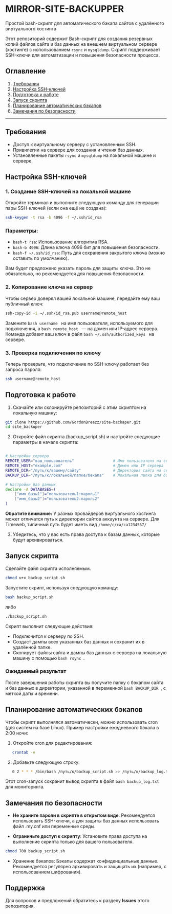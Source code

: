 # MIRROR-SITE-BACKUPPER
Простой bash-скрипт для автоматического бэкапа сайтов с удалённого виртуального хостинга

Этот репозиторий содержит Bash-скрипт для создания резервных копий файлов сайта и баз данных на внешнем виртуальном сервере (хостинге) с использованием `rsync` и `mysqldump`. Скрипт поддерживает SSH-ключи для автоматизации и повышения безопасности процесса.

## Оглавление

1. [Требования](#требования)
2. [Настройка SSH-ключей](#настройка-ssh-ключей)
3. [Подготовка к работе](#подготовка-к-работе)
4. [Запуск скрипта](#запуск-скрипта)
5. [Планирование автоматических бэкапов](#планирование-автоматических-бэкапов)
6. [Замечания по безопасности](#замечания-по-безопасности)

---

## Требования

- Доступ к виртуальному серверу с установленным SSH.
- Привилегии на сервере для создания и чтения баз данных.
- Установленные пакеты `rsync` и `mysqldump` на локальной машине и сервере.

## Настройка SSH-ключей

### 1. Создание SSH-ключей на локальной машине

Откройте терминал и выполните следующую команду для генерации пары SSH-ключей (если она ещё не создана):

```bash
ssh-keygen -t rsa -b 4096 -f ~/.ssh/id_rsa
```

### Параметры:

- ```bash-t rsa```: Использование алгоритма RSA.
- ```bash-b 4096```: Длина ключа 4096 бит для повышения безопасности.
- ```bash-f ~/.ssh/id_rsa```: Путь для сохранения закрытого ключа (можно оставить по умолчанию).

Вам будет предложено указать пароль для защиты ключа. Это не обязательно, но рекомендуется для повышения безопасности.

### 2. Копирование ключа на сервер

Чтобы сервер доверял вашей локальной машине, передайте ему ваш публичный ключ:

```bash
ssh-copy-id -i ~/.ssh/id_rsa.pub username@remote_host
```
Замените ```bash username ``` на имя пользователя, используемого для подключения, а ```bash remote_host ``` — на домен или IP-адрес сервера. Команда добавит ваш ключ в файл ```bash ~/.ssh/authorized_keys ``` на сервере.

### 3. Проверка подключения по ключу

Теперь проверьте, что подключение по SSH-ключу работает без запроса пароля:

```bash
ssh username@remote_host
```
## Подготовка к работе

1. Скачайте или склонируйте репозиторий с этим скриптом на локальную машину:
  ```bash
git clone https://github.com/GordonBreazz/site-backaper.git
cd site_backuper

```
2. Откройте файл скрипта (backup_script.sh) и настройте следующие параметры в начале скрипта:

```bash

# Настройки сервера
REMOTE_USER="ваш_пользователь"                 # Имя пользователя на сервере
REMOTE_HOST="example.com"                      # Домен или IP сервера
REMOTE_DIR="/путь/к/вашему/сайту"              # Директория сайта на сервере
BACKUP_DIR="/путь/к/локальной/папке/бекапа"    # Локальная папка для бэкапа

# Настройки баз данных
declare -A DATABASES=(
    ["имя_базы1"]="пользователь1:пароль1"
    ["имя_базы2"]="пользователь2:пароль2"
)
```
**Обратите внимание:** У разных провайдеров виртуального хостинга может отличатся путь к директории сайтов аккаунта на сервере. Для Timeweb, типичный путь будет иметь вид ``` /home/c/ca/ca1234567/ ```

3. Убедитесь, что у вас есть права доступа к базам данных, которые будут архивироваться.

## Запуск скрипта

Сделайте файл скрипта исполняемым.
```bash
chmod u+x backup_script.sh
```
Запустите скрипт, используя следующую команду:

```bash
bash backup_script.sh
```
либо

```bash
./backup_script.sh
```

Скрипт выполнит следующие действия:
- Подключится к серверу по SSH.
- Создаст дампы всех указанных баз данных и сохранит их в удалённой папке.
- Скопирует файлы сайта и дампы баз данных с сервера на локальную машину с помощью ```bash rsync ```.

### Ожидаемый результат
После завершения работы скрипта вы получите папку с бэкапом сайта и баз данных в директории, указанной в переменной ```bash BACKUP_DIR ```, с меткой даты и времени.

## Планирование автоматических бэкапов
Чтобы скрипт выполнялся автоматически, можно использовать cron (для систем на базе Linux). Пример настройки ежедневного бэкапа в 2:00 ночи:

1. Откройте cron для редактирования:
```bash
   crontab -e
```
2. Добавьте следующую строку:
```bash
   0 2 * * * /bin/bash /путь/к/backup_script.sh >> /путь/к/backup_log.txt 2>&1
```
Этот cron-запуск сохранит вывод скрипта в файл ```bash backup_log.txt ``` для мониторинга.

## Замечания по безопасности

- **Не храните пароли в скрипте в открытом виде**: Рекомендуется использовать SSH-ключи, а для защиты баз данных использовать файл .my.cnf или переменные среды.

- **Ограничьте доступ к скрипту**: Установите права доступа на выполнение скрипта только для вашего пользователя.
```bash
chmod 700 backup_script.sh
```
- Хранение бэкапов: Бэкапы содержат конфиденциальные данные. Рекомендуется регулярно архивировать и защищать их (например, с использованием шифрования).

## Поддержка
Для вопросов и предложений обратитесь к разделу **Issues** этого репозитория.
